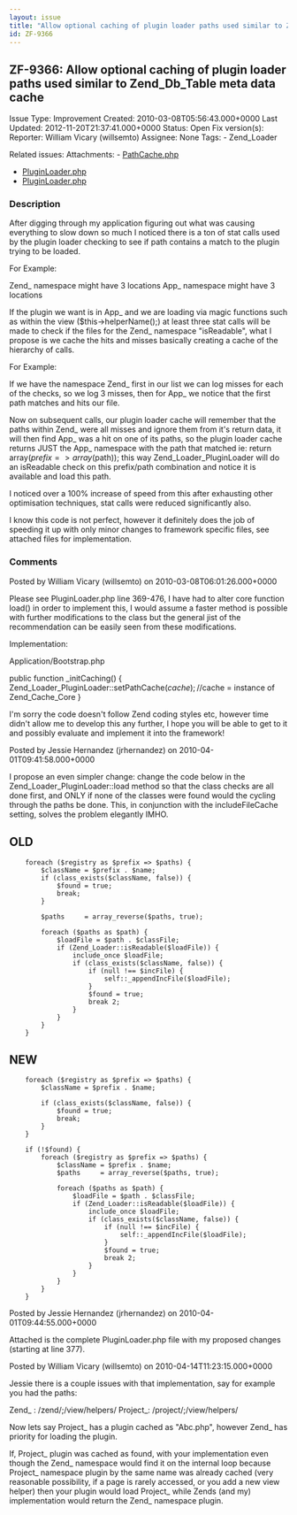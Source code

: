 ```yaml
---
layout: issue
title: "Allow optional caching of plugin loader paths used similar to Zend_Db_Table meta data cache"
id: ZF-9366
---
```


ZF-9366: Allow optional caching of plugin loader paths used similar to Zend\_Db\_Table meta data cache
------------------------------------------------------------------------------------------------------

 Issue Type: Improvement Created: 2010-03-08T05:56:43.000+0000 Last Updated: 2012-11-20T21:37:41.000+0000 Status: Open Fix version(s): 
 Reporter:  William Vicary (willsemto)  Assignee:  None  Tags: - Zend\_Loader
 
 Related issues: 
 Attachments: - [PathCache.php](/issues/secure/attachment/12855/PathCache.php)
- [PluginLoader.php](/issues/secure/attachment/12968/PluginLoader.php)
- [PluginLoader.php](/issues/secure/attachment/12856/PluginLoader.php)
 
### Description

After digging through my application figuring out what was causing everything to slow down so much I noticed there is a ton of stat calls used by the plugin loader checking to see if path contains a match to the plugin trying to be loaded.

For Example:

Zend\_ namespace might have 3 locations App\_ namespace might have 3 locations

If the plugin we want is in App\_ and we are loading via magic functions such as within the view ($this->helperName();) at least three stat calls will be made to check if the files for the Zend\_ namespace "isReadable", what I propose is we cache the hits and misses basically creating a cache of the hierarchy of calls.

For Example:

If we have the namespace Zend\_ first in our list we can log misses for each of the checks, so we log 3 misses, then for App\_ we notice that the first path matches and hits our file.

Now on subsequent calls, our plugin loader cache will remember that the paths within Zend\_ were all misses and ignore them from it's return data, it will then find App\_ was a hit on one of its paths, so the plugin loader cache returns JUST the App\_ namespace with the path that matched ie: return array($prefix => array($path)); this way Zend\_Loader\_PluginLoader will do an isReadable check on this prefix/path combination and notice it is available and load this path.

I noticed over a 100% increase of speed from this after exhausting other optimisation techniques, stat calls were reduced significantly also.

I know this code is not perfect, however it definitely does the job of speeding it up with only minor changes to framework specific files, see attached files for implementation.

 

 

### Comments

Posted by William Vicary (willsemto) on 2010-03-08T06:01:26.000+0000

Please see PluginLoader.php line 369-476, I have had to alter core function load() in order to implement this, I would assume a faster method is possible with further modifications to the class but the general jist of the recommendation can be easily seen from these modifications.

Implementation:

Application/Bootstrap.php

public function \_initCaching() { Zend\_Loader\_PluginLoader::setPathCache($cache); //$cache = instance of Zend\_Cache\_Core }

I'm sorry the code doesn't follow Zend coding styles etc, however time didn't allow me to develop this any further, I hope you will be able to get to it and possibly evaluate and implement it into the framework!

 

 

Posted by Jessie Hernandez (jrhernandez) on 2010-04-01T09:41:58.000+0000

I propose an even simpler change: change the code below in the Zend\_Loader\_PluginLoader::load method so that the class checks are all done first, and ONLY if none of the classes were found would the cycling through the paths be done. This, in conjunction with the includeFileCache setting, solves the problem elegantly IMHO.

OLD
---

 
        foreach ($registry as $prefix => $paths) {
            $className = $prefix . $name;
            if (class_exists($className, false)) {
                $found = true;
                break;
            }
    
            $paths     = array_reverse($paths, true);
    
            foreach ($paths as $path) {
                $loadFile = $path . $classFile;
                if (Zend_Loader::isReadable($loadFile)) {
                    include_once $loadFile;
                    if (class_exists($className, false)) {
                        if (null !== $incFile) {
                            self::_appendIncFile($loadFile);
                        }
                        $found = true;
                        break 2;
                    }
                }
            }
        }


NEW
---

 
        foreach ($registry as $prefix => $paths) {
            $className = $prefix . $name;
    
            if (class_exists($className, false)) {
                $found = true;
                break;
            }
        }
    
        if (!$found) {
            foreach ($registry as $prefix => $paths) {
                $className = $prefix . $name;
                $paths     = array_reverse($paths, true);
    
                foreach ($paths as $path) {
                    $loadFile = $path . $classFile;
                    if (Zend_Loader::isReadable($loadFile)) {
                        include_once $loadFile;
                        if (class_exists($className, false)) {
                            if (null !== $incFile) {
                                self::_appendIncFile($loadFile);
                            }
                            $found = true;
                            break 2;
                        }
                    }
                }
            }
        }


 

 

Posted by Jessie Hernandez (jrhernandez) on 2010-04-01T09:44:55.000+0000

Attached is the complete PluginLoader.php file with my proposed changes (starting at line 377).

 

 

Posted by William Vicary (willsemto) on 2010-04-14T11:23:15.000+0000

Jessie there is a couple issues with that implementation, say for example you had the paths:

Zend\_ : /zend/;/view/helpers/ Project\_: /project/;/view/helpers/

Now lets say Project\_ has a plugin cached as "Abc.php", however Zend\_ has priority for loading the plugin.

If, Project\_ plugin was cached as found, with your implementation even though the Zend\_ namespace would find it on the internal loop because Project\_ namespace plugin by the same name was already cached (very reasonable possibility, if a page is rarely accessed, or you add a new view helper) then your plugin would load Project\_ while Zends (and my) implementation would return the Zend\_ namespace plugin.

 

 